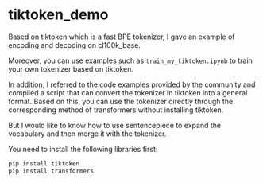 # tiktoken_demo
Based on tiktoken which is a fast BPE tokenizer, I gave an example of encoding and decoding on cl100k_base. 

Moreover, you can use examples such as `train_my_tiktoken.ipynb` to train your own tokenizer based on tiktoken.

In addition, I referred to the code examples provided by the community and compiled a script that can convert the tokenizer in tiktoken into a general format. Based on this, you can use the tokenizer directly through the corresponding method of transformers without installing tiktoken.

But I would like to know how to use sentencepiece to expand the vocabulary and then merge it with the tokenizer.

You need to install the following libraries first:
```bash
pip install tiktoken
pip install transformers
```
